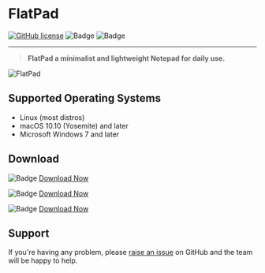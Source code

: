 # FlatPad

[![GitHub license](https://img.shields.io/github/license/Naereen/StrapDown.js.svg)](https://github.com/Naereen/StrapDown.js/blob/master/LICENSE)
![Badge](https://img.shields.io/badge/made%20with-Node%20&%20Electron-blueviolet)
![Badge](https://img.shields.io/badge/version-1.0-blue)

<hr/> 

>**FlatPad a minimalist and lightweight Notepad for daily use.**

![FlatPad](https://i.imgur.com/7g1yVuf.png)

## Supported Operating Systems

* Linux (most distros)
* macOS 10.10 (Yosemite) and later
* Microsoft Windows 7 and later


## Download

![Badge](https://img.shields.io/badge/Windows-blue) <a href="https://www.mediafire.com/file/wugluvmomqcjgdp/FlatPad-win32-x64.zip/file">Download Now</a>

![Badge](https://img.shields.io/badge/Linux-blueviolet) <a href="https://www.mediafire.com/file/l8g9v3koop227iz/FlatPad-linux-x64.zip/file">Download Now</a>

![Badge](https://img.shields.io/badge/macOS-red) <a href="https://www.mediafire.com/file/ra6i5bwweb5yu74/FlatPad-darwin-x64.zip/file">Download Now</a>

## Support

If you're having any problem, please <a href="https://github.com/Faintzy/flatpad/issues/new">raise an issue</a> on GitHub and the team will be happy to help.
